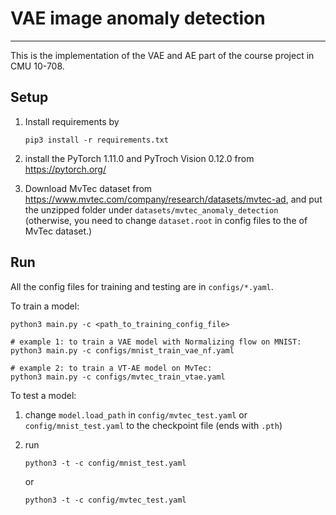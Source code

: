 # VAE image anomaly detection

----

This is the implementation of the VAE and AE part of the course project in CMU 10-708.



## Setup

1. Install requirements by
   ```
   pip3 install -r requirements.txt
   ```

2. install the PyTorch 1.11.0 and PyTroch Vision 0.12.0 from https://pytorch.org/

3. Download MvTec dataset from https://www.mvtec.com/company/research/datasets/mvtec-ad, and put the unzipped folder under `datasets/mvtec_anomaly_detection` (otherwise, you need to change `dataset.root` in config files to the of MvTec dataset.)


## Run

All the config files for training and testing are in `configs/*.yaml`.

To train a model:

```
python3 main.py -c <path_to_training_config_file>

# example 1: to train a VAE model with Normalizing flow on MNIST:
python3 main.py -c configs/mnist_train_vae_nf.yaml

# example 2: to train a VT-AE model on MvTec:
python3 main.py -c configs/mvtec_train_vtae.yaml
```

To test a model:

1. change `model.load_path` in `config/mvtec_test.yaml` or `config/mnist_test.yaml` to the checkpoint file (ends with `.pth`)
2. run 
   ```
   python3 -t -c config/mnist_test.yaml  
   ```
   
   or
	```
   python3 -t -c config/mvtec_test.yaml  
	```